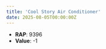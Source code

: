 ```yaml
---
title: 'Cool Story Air Conditioner'
date: 2025-08-05T00:00:00Z
---
```

- **RAP**: 9396
- **Value**: -1
